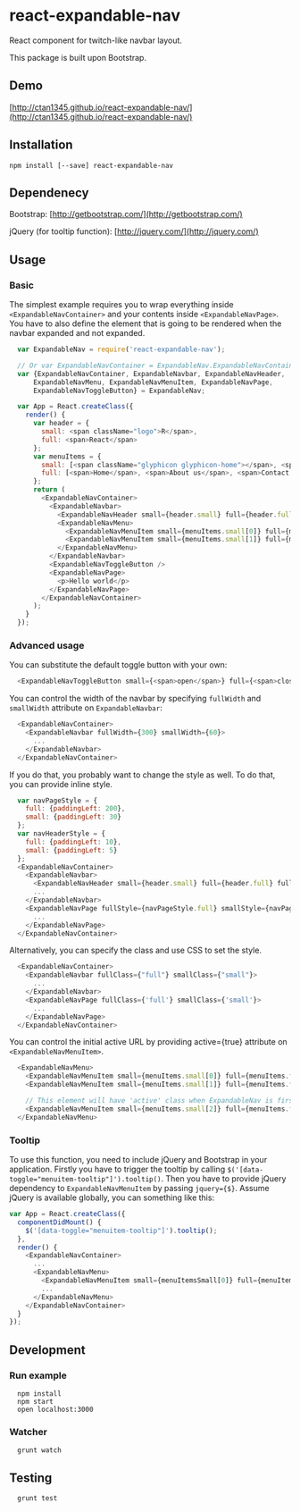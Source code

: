 react-expandable-nav
====================
React component for twitch-like navbar layout.

This package is built upon Bootstrap.

## Demo
[http://ctan1345.github.io/react-expandable-nav/](http://ctan1345.github.io/react-expandable-nav/)

## Installation
`npm install [--save] react-expandable-nav`

## Dependenecy
Bootstrap: [http://getbootstrap.com/](http://getbootstrap.com/)

jQuery (for tooltip function): [http://jquery.com/](http://jquery.com/)


## Usage
### Basic
The simplest example requires you to wrap everything inside `<ExpandableNavContainer>` and your contents inside `<ExpandableNavPage>`.
You have to also define the element that is going to be rendered when the navbar expanded and not expanded.

```javascript
  var ExpandableNav = require('react-expandable-nav');

  // Or var ExpandableNavContainer = ExpandableNav.ExpandableNavContainer;
  var {ExpandableNavContainer, ExpandableNavbar, ExpandableNavHeader,
      ExpandableNavMenu, ExpandableNavMenuItem, ExpandableNavPage,
      ExpandableNavToggleButton} = ExpandableNav;

  var App = React.createClass({
    render() {
      var header = {
        small: <span className="logo">R</span>,
        full: <span>React</span>
      };
      var menuItems = {
        small: [<span className="glyphicon glyphicon-home"></span>, <span className="glyphicon glyphicon-user"></span>],
        full: [<span>Home</span>, <span>About us</span>, <span>Contact us</span>]
      };
      return (
        <ExpandableNavContainer>
          <ExpandableNavbar>
            <ExpandableNavHeader small={header.small} full={header.full} />
            <ExpandableNavMenu>
              <ExpandableNavMenuItem small={menuItems.small[0]} full={menuItems.full[0]} url='/home/' />
              <ExpandableNavMenuItem small={menuItems.small[1]} full={menuItems.full[1]} url='/about/' />
            </ExpandableNavMenu>
          </ExpandableNavbar>
          <ExpandableNavToggleButton />
          <ExpandableNavPage>
            <p>Hello world</p>
          </ExpandableNavPage>
        </ExpandableNavContainer>
      );
    }
  });

```
### Advanced usage
You can substitute the default toggle button with your own:
```javascript
  <ExpandableNavToggleButton small={<span>open</span>} full={<span>close</span>}/>
```

You can control the width of the navbar by specifying `fullWidth` and `smallWidth` attribute on `ExpandableNavbar`:
```javascript
  <ExpandableNavContainer>
    <ExpandableNavbar fullWidth={300} smallWidth={60}>
      ...
    </ExpandableNavbar>
  </ExpandableNavContainer>
```

If you do that, you probably want to change the style as well.
To do that, you can provide inline style.
```javascript
  var navPageStyle = {
    full: {paddingLeft: 200},
    small: {paddingLeft: 30}
  };
  var navHeaderStyle = {
    full: {paddingLeft: 10},
    small: {paddingLeft: 5}
  };
  <ExpandableNavContainer>
    <ExpandableNavbar>
      <ExpandableNavHeader small={header.small} full={header.full} fullStyle={navHeaderStyle.full} smallStyle={navHeaderStyle.small} />
      ...
    </ExpandableNavbar>
    <ExpandableNavPage fullStyle={navPageStyle.full} smallStyle={navPageStyle.small}>
      ...
    </ExpandableNavPage>
  </ExpandableNavContainer>
```

Alternatively, you can specify the class and use CSS to set the style.
```javascript
  <ExpandableNavContainer>
    <ExpandableNavbar fullClass={"full"} smallClass={"small"}>
      ...
    </ExpandableNavbar>
    <ExpandableNavPage fullClass={'full'} smallClass={'small'}>
      ...
    </ExpandableNavPage>
  </ExpandableNavContainer>
```

You can control the initial active URL by providing active={true} attribute on `<ExpandableNavMenuItem>`.
```javascript
  <ExpandableNavMenu>
    <ExpandableNavMenuItem small={menuItems.small[0]} full={menuItems.full[0]} url='/home/' />
    <ExpandableNavMenuItem small={menuItems.small[1]} full={menuItems.full[1]} url='/about/' active={false} />

    // This element will have 'active' class when ExpandableNav is first rendered
    <ExpandableNavMenuItem small={menuItems.small[2]} full={menuItems.full[2]} url='/contact/' active={true} />
  </ExpandableNavMenu>
```


### Tooltip
To use this function, you need to include jQuery and Bootstrap in your application.
Firstly you have to trigger the tooltip by calling `$('[data-toggle="menuitem-tooltip"]').tooltip()`.
Then you have to provide jQuery dependency to `ExpandableNavMenuItem` by passing `jquery={$}`.
Assume jQuery is available globally, you can something like this:
```javascript
var App = React.createClass({
  componentDidMount() {
    $('[data-toggle="menuitem-tooltip"]').tooltip();
  },
  render() {
    <ExpandableNavContainer>
      ...
      <ExpandableNavMenu>
        <ExpandableNavMenuItem small={menuItemsSmall[0]} full={menuItemsFull[0]} tooltip={"Home"} jquery={window.$} />
        ...
      </ExpandableNavMenu>
    </ExpandableNavContainer>
  }
});
```


## Development

### Run example
```shell
  npm install
  npm start
  open localhost:3000
```

### Watcher
```shell
  grunt watch
```

## Testing
```shell
  grunt test
```

